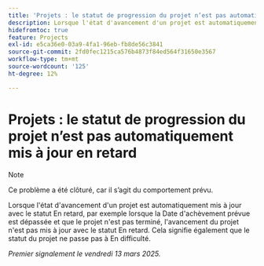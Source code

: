 ```yaml
---
title: 'Projets : le statut de progression du projet n’est pas automatiquement mis à jour en retard'
description: Lorsque l'état d'avancement d'un projet est automatiquement mis à jour avec le statut En retard, par exemple lorsque la Date d'achèvement prévue est dépassée et que le projet n'est pas terminé, l'avancement du projet n'est pas mis à jour avec le statut En retard. Cela signifie également que le statut du projet ne passe pas à En difficulté.
hidefromtoc: true
feature: Projects
exl-id: e5ca36e0-03a9-4fa1-96eb-fb8de56c3841
source-git-commit: 2fd0fec1215ca576b4873f84ed564f31650e3567
workflow-type: tm+mt
source-wordcount: '125'
ht-degree: 12%

---
```


# Projets : le statut de progression du projet n’est pas automatiquement mis à jour en retard

>[!NOTE]
>
>Ce problème a été clôturé, car il s’agit du comportement prévu.

Lorsque l&#39;état d&#39;avancement d&#39;un projet est automatiquement mis à jour avec le statut En retard, par exemple lorsque la Date d&#39;achèvement prévue est dépassée et que le projet n&#39;est pas terminé, l&#39;avancement du projet n&#39;est pas mis à jour avec le statut En retard. Cela signifie également que le statut du projet ne passe pas à En difficulté.

_Premier signalement le vendredi 13 mars 2025._
